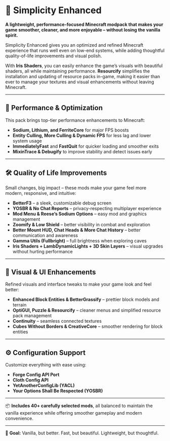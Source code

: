 # 🧊 Simplicity Enhanced

**A lightweight, performance-focused Minecraft modpack that makes your game smoother, cleaner, and more enjoyable – without losing the vanilla spirit.**

Simplicity Enhanced gives you an optimized and refined Minecraft experience that runs well even on low-end systems, while adding thoughtful quality-of-life improvements and visual polish.

With **Iris Shaders**, you can easily enhance the game’s visuals with beautiful shaders, all while maintaining performance. **Resourcify** simplifies the installation and updating of resource packs in-game, making it easier than ever to manage your textures and visual enhancements without leaving Minecraft.

---

## 🚀 Performance & Optimization
This pack brings top-tier performance enhancements to Minecraft:

- **Sodium, Lithium, and FerriteCore** for major FPS boosts  
- **Entity Culling, More Culling & Dynamic FPS** for less lag and lower system usage  
- **ImmediatelyFast** and **FastQuit** for quicker loading and smoother exits  
- **MixinTrace & Debugify** to improve stability and detect issues early

---

## 🛠️ Quality of Life Improvements
Small changes, big impact – these mods make your game feel more modern, responsive, and intuitive:

- **BetterF3** – a sleek, customizable debug screen  
- **YOSBR & No Chat Reports** – privacy-respecting multiplayer experience  
- **Mod Menu & Reese’s Sodium Options** – easy mod and graphics management  
- **Zoomify & Low Shield** – better visibility in combat and exploration  
- **Better Mount HUD, Chat Heads & More Chat History** – better communication and awareness  
- **Gamma Utils (Fullbright)** – full brightness when exploring caves  
- **Iris Shaders + LambDynamicLights + 3D Skin Layers** – visual upgrades without hurting performance

---

## 🎨 Visual & UI Enhancements
Refined visuals and interface tweaks to make your game look and feel better:

- **Enhanced Block Entities & BetterGrassify** – prettier block models and terrain  
- **OptiGUI, Puzzle & Resourcify** – cleaner menus and simplified resource pack management  
- **Continuity** – seamless connected textures  
- **Cubes Without Borders & CreativeCore** – smoother rendering for block entities

---

## ⚙️ Configuration Support
Customize everything with ease using:

- **Forge Config API Port**  
- **Cloth Config API**  
- **YetAnotherConfigLib (YACL)**  
- **Your Options Shall Be Respected (YOSBR)**

---

📦 **Includes 40+ carefully selected mods**, all balanced to maintain the vanilla experience while offering smoother gameplay and modern convenience.

---

🎯 **Goal:** Vanilla, but better. Fast, but beautiful. Lightweight, but thoughtful.
